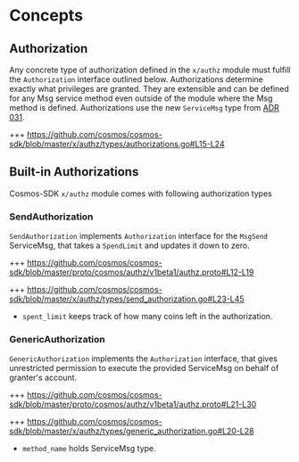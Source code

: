 <!--
order: 1
-->

# Concepts

## Authorization
Any concrete type of authorization defined in the `x/authz` module must fulfill the `Authorization` interface outlined below. Authorizations determine exactly what privileges are granted. They are extensible and can be defined for any Msg service method even outside of the module where the Msg method is defined. Authorizations use the new `ServiceMsg` type from [ADR 031](../../../docs/architecture/adr-031-msg-service.md).


+++ https://github.com/cosmos/cosmos-sdk/blob/master/x/authz/types/authorizations.go#L15-L24


## Built-in Authorizations

Cosmos-SDK `x/authz` module comes with following authorization types

### SendAuthorization

`SendAuthorization` implements `Authorization` interface for the `MsgSend` ServiceMsg, that takes a `SpendLimit` and updates it down to zero.

+++ https://github.com/cosmos/cosmos-sdk/blob/master/proto/cosmos/authz/v1beta1/authz.proto#L12-L19

+++ https://github.com/cosmos/cosmos-sdk/blob/master/x/authz/types/send_authorization.go#L23-L45

- `spent_limit` keeps track of how many coins left in the authorization.


### GenericAuthorization

`GenericAuthorization` implements the `Authorization` interface, that gives unrestricted permission to execute the provided ServiceMsg on behalf of granter's account.

+++ https://github.com/cosmos/cosmos-sdk/blob/master/proto/cosmos/authz/v1beta1/authz.proto#L21-L30

+++ https://github.com/cosmos/cosmos-sdk/blob/master/x/authz/types/generic_authorization.go#L20-L28

- `method_name` holds ServiceMsg type.
